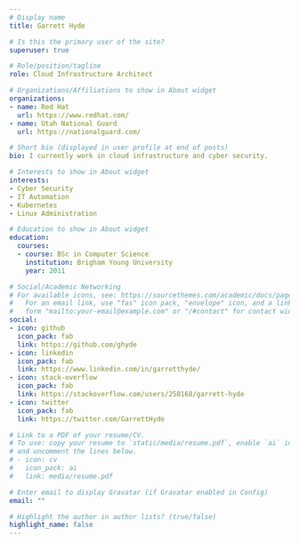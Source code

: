 ```yaml
---
# Display name
title: Garrett Hyde

# Is this the primary user of the site?
superuser: true

# Role/position/tagline
role: Cloud Infrastructure Architect

# Organizations/Affiliations to show in About widget
organizations:
- name: Red Hat
  url: https://www.redhat.com/
- name: Utah National Guard
  url: https://nationalguard.com/

# Short bio (displayed in user profile at end of posts)
bio: I currently work in cloud infrastructure and cyber security.

# Interests to show in About widget
interests:
- Cyber Security
- IT Automation
- Kubernetes
- Linux Administration

# Education to show in About widget
education:
  courses:
  - course: BSc in Computer Science
    institution: Brigham Young University
    year: 2011

# Social/Academic Networking
# For available icons, see: https://sourcethemes.com/academic/docs/page-builder/#icons
#   For an email link, use "fas" icon pack, "envelope" icon, and a link in the
#   form "mailto:your-email@example.com" or "/#contact" for contact widget.
social:
- icon: github
  icon_pack: fab
  link: https://github.com/ghyde
- icon: linkedin
  icon_pack: fab
  link: https://www.linkedin.com/in/garretthyde/
- icon: stack-overflow
  icon_pack: fab
  link: https://stackoverflow.com/users/250168/garrett-hyde
- icon: twitter
  icon_pack: fab
  link: https://twitter.com/GarrettHyde

# Link to a PDF of your resume/CV.
# To use: copy your resume to `static/media/resume.pdf`, enable `ai` icons in `params.toml`,
# and uncomment the lines below.
# - icon: cv
#   icon_pack: ai
#   link: media/resume.pdf

# Enter email to display Gravatar (if Gravatar enabled in Config)
email: ""

# Highlight the author in author lists? (true/false)
highlight_name: false
---
```

